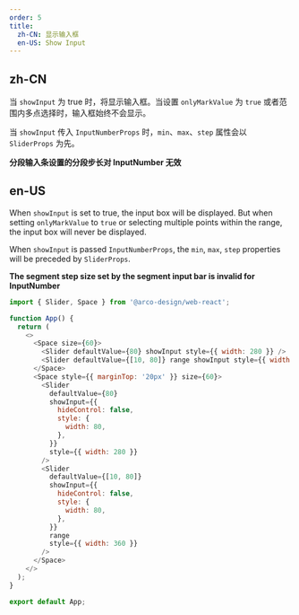 ```yaml
---
order: 5
title:
  zh-CN: 显示输入框
  en-US: Show Input
---
```


## zh-CN

当 `showInput` 为 true 时，将显示输入框。当设置 `onlyMarkValue` 为 `true` 或者范围内多点选择时，输入框始终不会显示。

当 `showInput` 传入 `InputNumberProps` 时，`min`、`max`、`step` 属性会以 `SliderProps` 为先。

**分段输入条设置的分段步长对 InputNumber 无效**

## en-US

When `showInput` is set to true, the input box will be displayed. But when setting `onlyMarkValue` to `true` or selecting multiple points within the range, the input box will never be displayed.

When `showInput` is passed `InputNumberProps`, the `min`, `max`, `step` properties will be preceded by `SliderProps`.

**The segment step size set by the segment input bar is invalid for InputNumber**

```js
import { Slider, Space } from '@arco-design/web-react';

function App() {
  return (
    <>
      <Space size={60}>
        <Slider defaultValue={80} showInput style={{ width: 280 }} />
        <Slider defaultValue={[10, 80]} range showInput style={{ width: 360 }} />
      </Space>
      <Space style={{ marginTop: '20px' }} size={60}>
        <Slider
          defaultValue={80}
          showInput={{
            hideControl: false,
            style: {
              width: 80,
            },
          }}
          style={{ width: 280 }}
        />
        <Slider
          defaultValue={[10, 80]}
          showInput={{
            hideControl: false,
            style: {
              width: 80,
            },
          }}
          range
          style={{ width: 360 }}
        />
      </Space>
    </>
  );
}

export default App;
```
